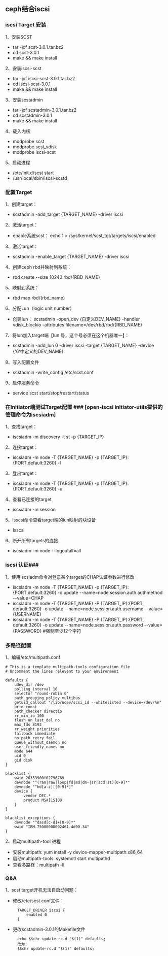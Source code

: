 ## ceph结合iscsi ##

### iscsi Target 安装 ###

1、安装SCST

- tar -jxf scst-3.0.1.tar.bz2
- cd scst-3.0.1
- make && make install

2、安装iscsi-scst

- tar -jxf iscsi-scst-3.0.1.tar.bz2
- cd iscsi-scst-3.0.1
- make && make install

3、安装scstadmin

- tar -jxf scstadmin-3.0.1.tar.bz2
- cd scstadmin-3.0.1
- make && make install

4、载入内核

- modprobe scst
- modprobe scst_vdisk
- modprobe iscsi-scst 

5、启动进程

- /etc/init.d/scst start
- /usr/local/sbin/iscsi-scstd

### 配置Target ###

1、创建target：

- scstadmin -add\_target {TARGET_NAME}  -driver iscsi

2、激活target：

- enable系统scst： echo 1 > /sys/kernel/scst_tgt/targets/iscsi/enabled

3、激活target：

- scstadmin -enable\_target {TARGET_NAME}  -driver iscsi

4、创建ceph rbd并映射到系统：

- rbd create  --size 10240 rbd/{RBD_NAME}

5、映射到系统：

- rbd map rbd/{rbd_name}

6、分配Lun（logic unit number）

- 创建lun： scstadmin -open\_dev {自定义DEV_NAME} -handler vdisk\_blockio -attributes filename=/dev/rbd/rbd/{RBD_NAME}

7、将lun加入target端【lun 号，这个号必须在这个机器唯一】：

- scstadmin -add\_lun 0 -driver iscsi -target {TARGET_NAME} -device {'6'中定义的DEV_NAME}

8、写入配置文件

- scstadmin -write\_config /etc/scst.conf

9、启停服务命令

- service scst start/stop/restart/status


### 在Initiator端测试Target配置 ### [open-iscsi initiator-utils提供的管理命令为iscsiadm]

1、查找target：

- iscsiadm -m discovery -t st -p {TARGET_IP}

2、连接target：

- iscsiadm -m node -T {TARGET\_NAME} -p {TARGET\_IP}:{PORT,default:3260} -l

3、登出target：

- iscsiadm -m node -T {TARGET\_NAME} -p {TARGET\_IP}:{PORT,default:3260} -u

4、查看已连接的target

- iscsiadm -m session

5、lsscsi命令查看target端的lun映射的块设备

- lsscsi

6、断开所有targets的连接

- iscsiadm -m node --logoutall=all

### iscsi 认证###
1、使用iscsiadm命令对登录某个target的CHAP认证参数进行修改

- iscsiadm -m node -T {TARGET\_NAME} -p {TARGET\_IP}:{PORT,default:3260} -o update --name=node.session.auth.authmethod --value=CHAP
- iscsiadm -m node -T {TARGET\_NAME} -P {TARGET\_IP}:{PORT, default:3260} -o update --name=node.session.auth.username --value={USERNAME}
- iscsiadm -m node -T {TARGET\_NAME} -P {TARGET\_IP}:{PORT, default:3260} -o update --name=node.session.auth.password --value={PASSWORD}  	#强制至少12个字符


### 多路径配置 ###

1、编辑/etc/multipath.conf

	# This is a template multipath-tools configuration file
	# Uncomment the lines relevent to your environment
	
	defaults {
		udev_dir /dev
		polling_interval 10
		selector "round-robin 0"
		path_grouping_policy multibus
		getuid_callout "/lib/udev/scsi_id --whitelisted --device=/dev/%n"
		prio const
		path_checker directio
		rr_min_io 100
		flush_on_last_del no
		max_fds 8192
		rr_weight priorities
		failback immediate
		no_path_retry fail
		queue_without_daemon no
		user_friendly_names no
		mode 644
		uid 0
		gid disk
	}

	blacklist {
		wwid 26353900f02796769
		devnode "^(ram|raw|loop|fd|md|dm-|sr|scd|st)[0-9]*"
		devnode "^hd[a-z][[0-9]*]"
		device {
			vendor DEC.*
			product MSA[15]00
		}
	}

	blacklist_exceptions {
		devnode "^dasd[c-d]+[0-9]*"
		wwid "IBM.75000000092461.4d00.34"
	}

2、启动multipath-tool 进程

- 安装multipath: yum install -y device-mapper-multipath.x86_64 
- 启动multipath-tools: systemctl start multipathd
- 查看多路径：multipath -ll

### Q&A ###

1、scst target开机无法自启动问题：

- 修改/etc/scst.conf文件：
	
		TARGET_DRIVER iscsi {
			enabled 0
		}

- 更改scstadmin-3.0.1的Makefile文件

		echo $$chr update-rc.d "$(1)" defaults;
		改为:
		$$chr update-rc.d "$(1)" defaults;
